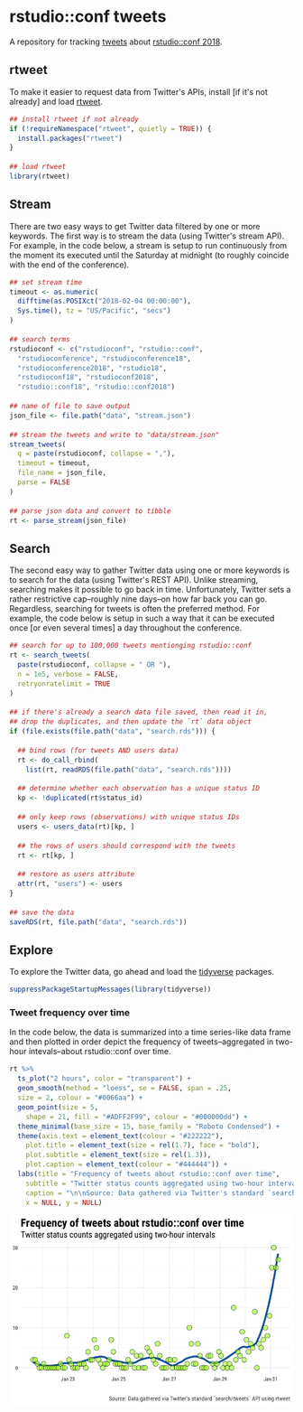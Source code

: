 
rstudio::conf tweets
====================

A repository for tracking [tweets](https://twitter.com/hashtag/rstudioconf?f=tweets&vertical=default&src=hash) about [rstudio::conf 2018](https://www.rstudio.com/conference/).

rtweet
------

To make it easier to request data from Twitter's APIs, install \[if it's not already\] and load [rtweet](http://rtweet.info).

``` r
## install rtweet if not already
if (!requireNamespace("rtweet", quietly = TRUE)) {
  install.packages("rtweet")
}

## load rtweet
library(rtweet)
```

Stream
------

There are two easy ways to get Twitter data filtered by one or more keywords. The first way is to stream the data (using Twitter's stream API). For example, in the code below, a stream is setup to run continuously from the moment its executed until the Saturday at midnight (to roughly coincide with the end of the conference).

``` r
## set stream time
timeout <- as.numeric(
  difftime(as.POSIXct("2018-02-04 00:00:00"),
  Sys.time(), tz = "US/Pacific", "secs")
)

## search terms
rstudioconf <- c("rstudioconf", "rstudio::conf", 
  "rstudioconference", "rstudioconference18", 
  "rstudioconference2018", "rstudio18", 
  "rstudioconf18", "rstudioconf2018", 
  "rstudio::conf18", "rstudio::conf2018")

## name of file to save output
json_file <- file.path("data", "stream.json")

## stream the tweets and write to "data/stream.json"
stream_tweets(
  q = paste(rstudioconf, collapse = ","), 
  timeout = timeout,
  file_name = json_file,
  parse = FALSE
)

## parse json data and convert to tibble
rt <- parse_stream(json_file)
```

Search
------

The second easy way to gather Twitter data using one or more keywords is to search for the data (using Twitter's REST API). Unlike streaming, searching makes it possible to go back in time. Unfortunately, Twitter sets a rather restrictive cap–roughly nine days–on how far back you can go. Regardless, searching for tweets is often the preferred method. For example, the code below is setup in such a way that it can be executed once \[or even several times\] a day throughout the conference.

``` r
## search for up to 100,000 tweets mentionging rstudio::conf
rt <- search_tweets(
  paste(rstudioconf, collapse = " OR "), 
  n = 1e5, verbose = FALSE,
  retryonratelimit = TRUE
)

## if there's already a search data file saved, then read it in,
## drop the duplicates, and then update the `rt` data object
if (file.exists(file.path("data", "search.rds"))) {
  
  ## bind rows (for tweets AND users data)
  rt <- do_call_rbind(
    list(rt, readRDS(file.path("data", "search.rds"))))

  ## determine whether each observation has a unique status ID
  kp <- !duplicated(rt$status_id)
  
  ## only keep rows (observations) with unique status IDs
  users <- users_data(rt)[kp, ]
  
  ## the rows of users should correspond with the tweets
  rt <- rt[kp, ]
  
  ## restore as users attribute
  attr(rt, "users") <- users
}

## save the data
saveRDS(rt, file.path("data", "search.rds"))
```

Explore
-------

To explore the Twitter data, go ahead and load the [tidyverse](http://tidyverse.org) packages.

``` r
suppressPackageStartupMessages(library(tidyverse))
```

### Tweet frequency over time

In the code below, the data is summarized into a time series-like data frame and then plotted in order depict the frequency of tweets–aggregated in two-hour intevals–about rstudio::conf over time.

``` r
rt %>%
  ts_plot("2 hours", color = "transparent") +
  geom_smooth(method = "loess", se = FALSE, span = .25, 
  size = 2, colour = "#0066aa") +
  geom_point(size = 5,
    shape = 21, fill = "#ADFF2F99", colour = "#000000dd") + 
  theme_minimal(base_size = 15, base_family = "Roboto Condensed") + 
  theme(axis.text = element_text(colour = "#222222"), 
    plot.title = element_text(size = rel(1.7), face = "bold"),
    plot.subtitle = element_text(size = rel(1.3)),
    plot.caption = element_text(colour = "#444444")) + 
  labs(title = "Frequency of tweets about rstudio::conf over time",
    subtitle = "Twitter status counts aggregated using two-hour intervals", 
    caption = "\n\nSource: Data gathered via Twitter's standard `search/tweets` API using rtweet",
    x = NULL, y = NULL)
```

![](README_files/figure-markdown_github/unnamed-chunk-5-1.png)
